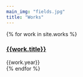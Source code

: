 ```yaml
---
main_img: "fields.jpg"
title: "Works"
---
```

<div id="works-list">
{% for work in site.works %}
<div class="row" title="{{work.title}}">
  <div class="col-sm-12">
    <h3>
      <a href="{{work.url}}">{{work.title}}</a>
    </h3>
    <span>{{work.year}}</span>
  </div>
</div>
{% endfor %}
</div>

<script type="text/javascript" src="/assets/javascripts/sort-works.js"></script>